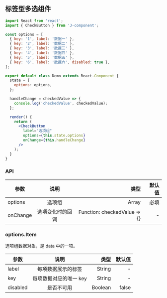 ## 标签型多选组件

```jsx
import React from 'react';
import { CheckButton } from 'J-component';

const options = [
  { key: '1', label: '数据一' },
  { key: '2', label: '数据二' },
  { key: '3', label: '数据三' },
  { key: '4', label: '数据四' },
  { key: '5', label: '数据五' },
  { key: '6', label: '数据六', disabled: true },
];

export default class Demo extends React.Component {
  state = {
    options: options,
  };

  handleChange = checkedValue => {
    console.log('checkedValue', checkedValue);
  };

  render() {
    return (
      <CheckButton
        label="选项组"
        options={this.state.options}
        onChange={this.handleChange}
      />
    );
  }
}
```

### API

| 参数     |       说明       |                         类型 | 默认值 |
| -------- | :--------------: | ---------------------------: | -----: |
| options  |      选项组      |                        Array |   必填 |
| onChange | 选项变化时的回调 | Function: checkedValue => {} |      - |

### options.Item

选项组数据对象，是 data 中的一项。

| 参数     |          说明          |    类型 | 默认值 |
| -------- | :--------------------: | ------: | -----: |
| label    |   每项数据展示的标签   |  String |      - |
| key      | 每项数据对应的唯一 key |  String |      - |
| disabled |       是否不可用       | Boolean |  false |
